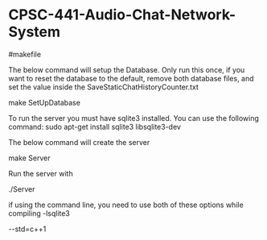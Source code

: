 # CPSC-441-Audio-Chat-Network-System

#makefile

The below command will setup the Database. Only run this once, if you want to reset the database to the default, remove both database files, and set the value inside the SaveStaticChatHistoryCounter.txt 

make SetUpDatabase

To run the server you must have sqlite3 installed. You can use the following command: sudo apt-get install sqlite3 libsqlite3-dev

The below command will create the server

make Server

Run the server with

./Server

if using the command line, you need to use both of these options while compiling
-lsqlite3

--std=c++1
